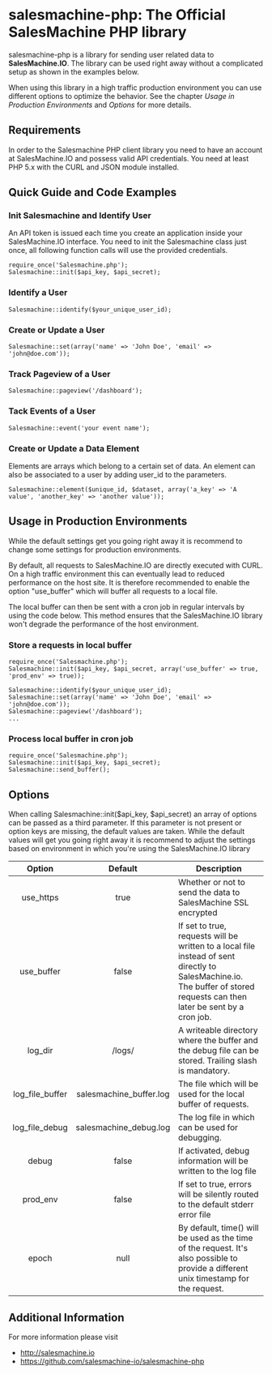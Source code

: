 salesmachine-php: The Official SalesMachine PHP library
====================================================================

salesmachine-php is a library for sending user related data to **SalesMachine.IO**.
The library can be used right away without a complicated setup as shown in the examples below.

When using this library in a high traffic production environment you can use different options to optimize the behavior. See the chapter *Usage in Production Environments* and *Options* for more details.

## Requirements
In order to the Salesmachine PHP client library you need to have an account at SalesMachine.IO and possess valid API credentials.
You need at least PHP 5.x with the CURL and JSON module installed.

## Quick Guide and Code Examples
### Init Salesmachine and Identify User
An API token is issued each time you create an application inside your SalesMachine.IO interface. You need to init the Salesmachine class just once, all following function calls will use the provided credentials.

    require_once('Salesmachine.php');
    Salesmachine::init($api_key, $api_secret);    

### Identify a User

    Salesmachine::identify($your_unique_user_id);

### Create or Update a User

    Salesmachine::set(array('name' => 'John Doe', 'email' => 'john@doe.com'));

### Track Pageview of a User
    Salesmachine::pageview('/dashboard');

### Tack Events of a User
    Salesmachine::event('your event name');

### Create or Update a Data Element
Elements are arrays which belong to a certain set of data. An element can also be associated to a user by adding user_id to the parameters.

    Salesmachine::element($unique_id, $dataset, array('a_key' => 'A value', 'another_key' => 'another value'));

## Usage in Production Environments
While the default settings get you going right away it is recommend to change some settings for production environments.

By default, all requests to SalesMachine.IO are directly executed with CURL. On a high traffic environment this can eventually lead to reduced performance on the host site. 
It is therefore recommended to enable the option "use_buffer" which will buffer all requests to a local file.

The local buffer can then be sent with a cron job in regular intervals by using the code below. This method ensures that the SalesMachine.IO library won't degrade the performance of the host environment.
  
### Store a requests in local buffer

    require_once('Salesmachine.php');
    Salesmachine::init($api_key, $api_secret, array('use_buffer' => true, 'prod_env' => true));    

    Salesmachine::identify($your_unique_user_id);
    Salesmachine::set(array('name' => 'John Doe', 'email' => 'john@doe.com'));
    Salesmachine::pageview('/dashboard');
    ...

### Process local buffer in cron job

    require_once('Salesmachine.php');
    Salesmachine::init($api_key, $api_secret);    
    Salesmachine::send_buffer();

## Options
When calling Salesmachine::init($api_key, $api_secret) an array of options can be passed as a third parameter. 
If this parameter is not present or option keys are missing, the default values are taken. While the default values will get you going right away it is recommend to adjust the settings based on environment in which you're using the SalesMachine.IO library

|Option | Default | Description
|:------------:|:-------------:| ----- |
|use_https | true | Whether or not to send the data to SalesMachine SSL encrypted
|use_buffer | false | If set to true, requests will be written to a local file instead of sent directly to SalesMachine.io. The buffer of stored requests can then later be sent by a cron job.
|log_dir | /logs/ |A writeable directory where the buffer and the debug file can be stored. Trailing slash is mandatory.
|log_file_buffer | salesmachine_buffer.log | The file which will be used for the local buffer of requests.
|log_file_debug | salesmachine_debug.log | The log file in which can be used for debugging.
|debug | false | If activated, debug information will be written to the log file
|prod_env |false | If set to true, errors will be silently routed to the default stderr error file
|epoch | null | By default, time() will be used as the time of the request. It's also possible to provide a different unix timestamp for the request.

## Additional Information

For more information please visit 

* http://salesmachine.io
* https://github.com/salesmachine-io/salesmachine-php




